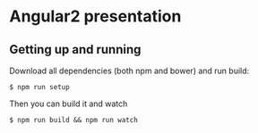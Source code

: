 # Angular2 presentation

## Getting up and running

Download all dependencies (both npm and bower) and run build:

```
$ npm run setup
```

Then you can build it and watch

```
$ npm run build && npm run watch
```

